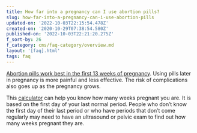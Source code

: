 ```yaml
---
title: How far into a pregnancy can I use abortion pills?
slug: how-far-into-a-pregnancy-can-i-use-abortion-pills
updated-on: '2022-10-03T22:15:54.478Z'
created-on: '2020-10-29T07:38:54.580Z'
published-on: '2022-10-03T22:21:20.275Z'
f_sort-by: 26
f_category: cms/faq-category/overview.md
layout: '[faq].html'
tags: faq
---
```


[Abortion pills work best in the first 13 weeks of pregnancy](https://www.howtouseabortionpill.org/about/). Using pills later in pregnancy is more painful and less effective. The risk of complications also goes up as the pregnancy grows.

This [calculator](https://aidaccess.org/en/page/433/how-do-you-know-if-you-are-pregnant-and-how-long-you-have-been-pregnant-for) can help you know how many weeks pregnant you are. It is based on the first day of your last normal period. People who don’t know the first day of their last period or who have periods that don’t come regularly may need to have an ultrasound or pelvic exam to find out how many weeks pregnant they are.
